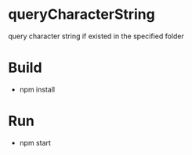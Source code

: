 # queryCharacterString
query character string if existed in the specified folder

# Build
* npm install

# Run
* npm start
